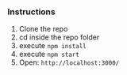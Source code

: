 ### Instructions

1. Clone the repo
2. cd inside the repo folder
3. execute `npm install`
4. execute `npm start`
5. Open: `http://localhost:3000/`
